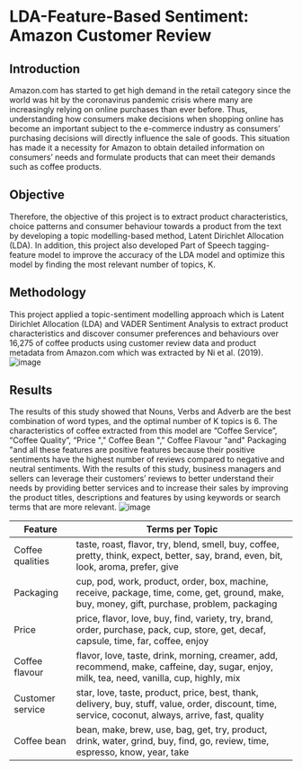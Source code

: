 # LDA-Feature-Based Sentiment: Amazon Customer Review

## Introduction
Amazon.com has started to get high demand in the retail category since the world was hit by the coronavirus pandemic crisis where many are increasingly relying on online purchases than ever before. Thus, understanding how consumers make decisions when shopping online has become an important subject to the e-commerce industry as consumers’ purchasing decisions will directly influence the sale of goods. This situation has made it a necessity for Amazon to obtain detailed information on consumers’ needs and formulate products that can meet their demands such as coffee products. 

## Objective
Therefore, the objective of this project is to extract product characteristics, choice patterns and consumer behaviour towards a product from the text by developing a topic modelling-based method, Latent Dirichlet Allocation (LDA). In addition, this project also developed Part of Speech tagging-feature model to improve the accuracy of the LDA model and optimize this model by finding the most relevant number of topics, K. 

## Methodology
This project applied a topic-sentiment modelling approach which is Latent Dirichlet Allocation (LDA) and VADER Sentiment Analysis to extract product characteristics and discover consumer preferences and behaviours over 16,275 of coffee products using customer review data and product metadata from Amazon.com which was extracted by Ni et al. (2019). 
![image](https://user-images.githubusercontent.com/58675575/178278677-72f38e9e-198b-4873-826a-2933b4c6201b.png)

## Results
The results of this study showed that Nouns, Verbs and Adverb are the best combination of word types, and the optimal number of K topics is 6. The characteristics of coffee extracted from this model are “Coffee Service”, “Coffee Quality”, “Price "," Coffee Bean "," Coffee Flavour "and" Packaging "and all these features are positive features because their positive sentiments have the highest number of reviews compared to negative and neutral sentiments. With the results of this study, business managers and sellers can leverage their customers’ reviews to better understand their needs by providing better services and to increase their sales by improving the product titles, descriptions and features by using keywords or search terms that are more relevant.
![image](https://user-images.githubusercontent.com/58675575/178278861-6fd88e76-05e3-4c89-94a6-cd5f7c23e9d4.png)

| Feature | Terms per Topic |
| ------------- | ------------- |
| Coffee qualities  | taste, roast, flavor, try, blend, smell, buy, coffee, pretty, think, expect, better, say, brand, even, bit, look, aroma, prefer, give |
|  Packaging | cup, pod, work, product, order, box, machine, receive, package, time, come, get, ground, make, buy, money, gift, purchase, problem, packaging  |
| Price | price, flavor, love, buy, find, variety, try, brand, order, purchase, pack, cup, store, get, decaf, capsule, time, far, coffee, enjoy |
|Coffee flavour | flavor, love, taste, drink, morning, creamer, add, recommend, make, caffeine, day, sugar, enjoy, milk, tea, need, vanilla, cup, highly, mix |
| Customer service	|star, love, taste, product, price, best, thank, delivery, buy, stuff, value, order, discount, time, service, coconut, always, arrive, fast, quality|
| Coffee bean	|bean, make, brew, use, bag, get, try, product, drink, water, grind, buy, find, go, review, time, espresso, know, year, take |


